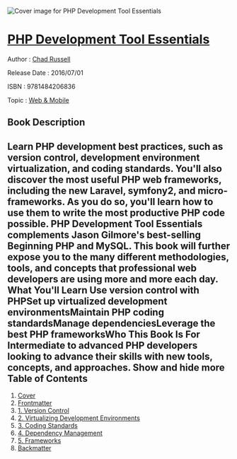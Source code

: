 ![Cover image for PHP Development Tool Essentials](https://imgdetail.ebookreading.net/cover/cover/web_mobile/EB9781484206836.jpg)

[PHP Development Tool Essentials](https://ebookreading.net/view/book/PHP+Development+Tool+Essentials-EB9781484206836_1.html "PHP Development Tool Essentials")
====================================================================================================================

Author : [Chad Russell](https://ebookreading.net/search/author/Chad+Russell)

Release Date : 2016/07/01

ISBN : 9781484206836

Topic : [Web & Mobile](https://ebookreading.net/search/category/web-mobile)

Book Description
-----------------

 Learn PHP development best practices, such as version control, development environment virtualization, and coding standards. You'll also discover the most useful PHP web frameworks, including the new Laravel, symfony2, and micro-frameworks. As you do so, you'll learn how to use them to write the most productive PHP code possible.
PHP Development Tool Essentials complements Jason Gilmore's best-selling Beginning PHP and MySQL. This book will further expose you to the many different methodologies, tools, and concepts that professional web developers are using more and more each day.
What You'll Learn
Use version control with PHPSet up virtualized development environmentsMaintain PHP coding standardsManage dependenciesLeverage the best PHP frameworksWho This Book Is For
Intermediate to advanced PHP developers looking to advance their skills with new tools, concepts, and approaches.
        Show and hide more                
Table of Contents
-----------------

1. [Cover](https://ebookreading.net/view/book/PHP+Development+Tool+Essentials-EB9781484206836_1.html)
1. [Frontmatter](https://ebookreading.net/view/book/PHP+Development+Tool+Essentials-EB9781484206836_2.html)
1. [1. Version Control](https://ebookreading.net/view/book/PHP+Development+Tool+Essentials-EB9781484206836_3.html)
1. [2. Virtualizing Development Environments](https://ebookreading.net/view/book/PHP+Development+Tool+Essentials-EB9781484206836_4.html)
1. [3. Coding Standards](https://ebookreading.net/view/book/PHP+Development+Tool+Essentials-EB9781484206836_5.html)
1. [4. Dependency Management](https://ebookreading.net/view/book/PHP+Development+Tool+Essentials-EB9781484206836_6.html)
1. [5. Frameworks](https://ebookreading.net/view/book/PHP+Development+Tool+Essentials-EB9781484206836_7.html)
1. [Backmatter](https://ebookreading.net/view/book/PHP+Development+Tool+Essentials-EB9781484206836_8.html)
